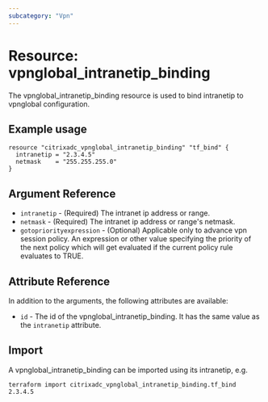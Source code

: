 ```yaml
---
subcategory: "Vpn"
---
```


# Resource: vpnglobal_intranetip_binding

The vpnglobal_intranetip_binding resource is used to bind intranetip to vpnglobal configuration.


## Example usage

```hcl
resource "citrixadc_vpnglobal_intranetip_binding" "tf_bind" {
  intranetip = "2.3.4.5"
  netmask    = "255.255.255.0"
}
```


## Argument Reference

* `intranetip` - (Required) The intranet ip address or range.
* `netmask` - (Required) The intranet ip address or range's netmask.
* `gotopriorityexpression` - (Optional) Applicable only to advance vpn session policy. An expression or other value specifying the priority of the next policy which will get evaluated if the current policy rule evaluates to TRUE.


## Attribute Reference

In addition to the arguments, the following attributes are available:

* `id` - The id of the vpnglobal_intranetip_binding. It has the same value as the `intranetip` attribute.


## Import

A vpnglobal_intranetip_binding can be imported using its intranetip, e.g.

```shell
terraform import citrixadc_vpnglobal_intranetip_binding.tf_bind 2.3.4.5
```
